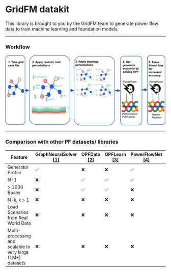 # GridFM datakit


This library is brought to you by the GridFM team to generate power flow data to train machine learning and foundation models.

---

### Workflow

<p align="center">
  <img src="figs/pipeline.png" alt=""/>
  <br/>
</p>


---



### Comparison with other PF datasets/ libraries

| Feature                                                    | GraphNeuralSolver [\[1\]](https://doi.org/10.1016/j.epsr.2020.106547)| OPFData [\[2\]](https://arxiv.org/abs/2406.07234) | OPFLearn [\[3\]](https://arxiv.org/abs/2111.01228)| PowerFlowNet [\[4\]](https://arxiv.org/abs/2311.03415) | TypedGNN [\[5\]](https://doi.org/10.1016/j.engappai.2022.105567)| PF△ [\[6\]](https://www.climatechange.ai/papers/iclr2025/67)| **GridFM** [\[7\]](https://www.cell.com/joule/fulltext/S2542-4351(24)00470-7) |
| ---------------------------------------------------------- | ----------------- | ------- | -------- | ------------ | -------- | --- | ---------- |
| Generator Profile                                          | ✅                | ❌      | ❌       | ✅           | ✅       | ✅  | ❌         |
| N-1                                                        | ❌                | ✅      | ✅       | ✅           | ✅       | ✅  | ✅         |
| > 1000 Buses                                               | ❌                | ✅      | ✅       | ❌           | ❌       | ✅  | ✅         |
| N-k, k > 1                                                 | ❌                | ❌      | ❌       | ❌           | ❌       | ❌  | ✅         |
| Load Scenarios from Real World Data                        | ❌                | ❌      | ❌       | ❌           | ❌       | ❌  | ✅         |
| Multi-processing and scalable to very large (1M+) datasets | ❌                | ❌      | ❌       | ❌           | ❌       | ❌  | ✅         |



